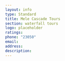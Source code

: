 ```yaml
---
layout: info
type: Standard
title: Mele Cascade Tours
section: waterfall tours
logo: placeholder
ratings:
phone: "23050"
email:
address:
description:
---
```

